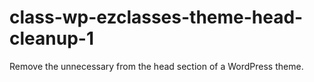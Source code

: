 class-wp-ezclasses-theme-head-cleanup-1
=======================================

Remove the unnecessary from the head section of a WordPress theme.
